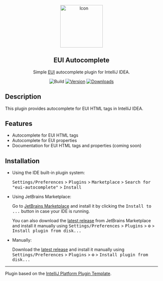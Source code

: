 <div align="center">
  <img width="140" src="https://eui.ecdevops.eu/eui-showcase-ux-components-18.x/assets/images/common/eui-logo.svg" alt="Icon"/>
  <h2 align="center">EUI Autocomplete</h2>
  <p align="center">  Simple <a href="https://eui.ecdevops.eu/">EUI</a> autocomplete plugin for IntelliJ IDEA.</p>
</div>
<div align="center">

![Build](https://github.com/soares-daniel/eui-autocomplete/workflows/Build/badge.svg)
[![Version](https://img.shields.io/jetbrains/plugin/v/26235-eui-autocomplete.svg)](https://plugins.jetbrains.com/plugin/26235-eui-autocomplete)
[![Downloads](https://img.shields.io/jetbrains/plugin/d/26235-eui-autocomplete.svg)](https://plugins.jetbrains.com/plugin/26235-eui-autocomplete)

</div>

<!-- Plugin description -->

## Description

This plugin provides autocomplete for EUI HTML tags in IntelliJ IDEA.

## Features

- Autocomplete for EUI HTML tags
- Autocomplete for EUI properties
- Documentation for EUI HTML tags and properties (coming soon)

<!-- Plugin description end -->

## Installation

- Using the IDE built-in plugin system:
  
  <kbd>Settings/Preferences</kbd> > <kbd>Plugins</kbd> > <kbd>Marketplace</kbd> > <kbd>Search for "eui-autocomplete"</kbd> >
  <kbd>Install</kbd>
  
- Using JetBrains Marketplace:

  Go to [JetBrains Marketplace](https://plugins.jetbrains.com/plugin/26235-eui-autocomplete) and install it by clicking the <kbd>Install to ...</kbd> button in case your IDE is running.

  You can also download the [latest release](https://plugins.jetbrains.com/plugin/26235-eui-autocomplete/versions) from JetBrains Marketplace and install it manually using
  <kbd>Settings/Preferences</kbd> > <kbd>Plugins</kbd> > <kbd>⚙️</kbd> > <kbd>Install plugin from disk...</kbd>

- Manually:

  Download the [latest release](https://github.com/soares-daniel/eui-autocomplete/releases/latest) and install it manually using
  <kbd>Settings/Preferences</kbd> > <kbd>Plugins</kbd> > <kbd>⚙️</kbd> > <kbd>Install plugin from disk...</kbd>

---
Plugin based on the [IntelliJ Platform Plugin Template][template].

[template]: https://github.com/JetBrains/intellij-platform-plugin-template
[docs:plugin-description]: https://plugins.jetbrains.com/docs/intellij/plugin-user-experience.html#plugin-description-and-presentation
